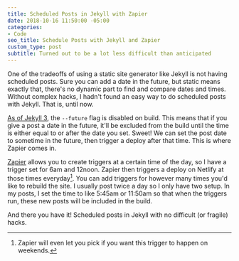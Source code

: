 ```yaml
---
title: Scheduled Posts in Jekyll with Zapier
date: 2018-10-16 11:50:00 -05:00
categories:
- Code
seo_title: Schedule Posts with Jekyll and Zapier
custom_type: post
subtitle: Turned out to be a lot less difficult than anticipated
---
```


One of the tradeoffs of using a static site generator like Jekyll is not having scheduled posts. Sure you can add a date in the future, but static means exactly that, there's no dynamic part to find and compare dates and times. Without complex hacks, I hadn't found an easy way to do scheduled posts with Jekyll. That is, until now.

[As of Jekyll 3](https://jekyllrb.com/docs/upgrading/2-to-3/#future-posts), the `--future` flag is disabled on build. This means that if you give a post a date in the future, it'll be excluded from the build until the time is either equal to or after the date you set. Sweet! We can set the post date to sometime in the future, then trigger a deploy after that time. This is where Zapier comes in.

[Zapier](https://zapier.com/) allows you to create triggers at a certain time of the day, so I have a trigger set for 6am and 12noon. Zapier then triggers a deploy on Netlify at those times everyday[^options]. You can add triggers for however many times you'd like to rebuild the site. I usually post twice a day so I only have two setup. In my posts, I set the time to like 5:45am or 11:50am so that when the triggers run, these new posts will be included in the build.

And there you have it! Scheduled posts in Jekyll with no difficult (or fragile) hacks.

[^options]: Zapier will even let you pick if you want this trigger to happen on weekends.

